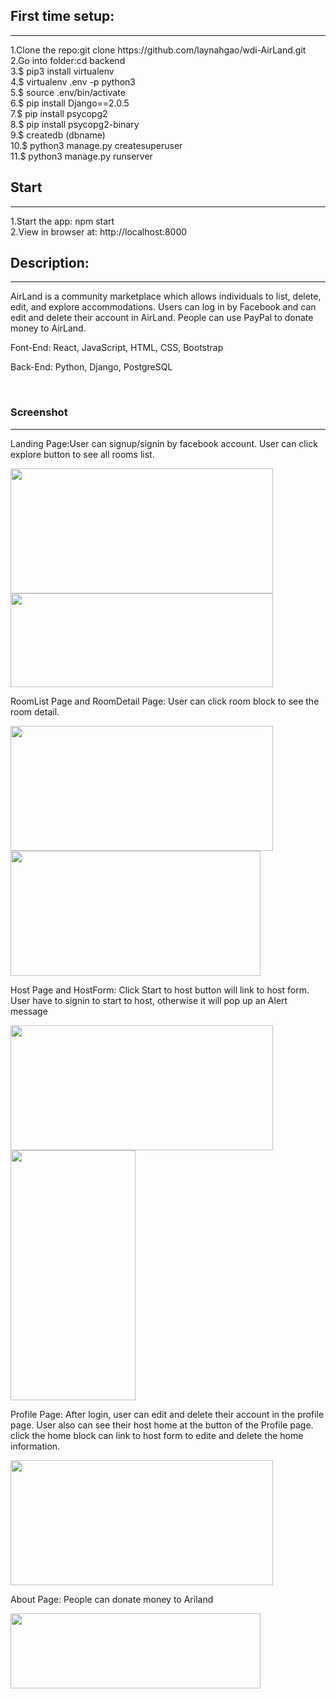 <div name="using">
	<h2>First time setup:</h2>
	<hr/>
	<p>
		1.Clone the repo:git clone https://github.com/laynahgao/wdi-AirLand.git
	<br/>
		2.Go into folder:cd backend
	<br/>
		3.$ pip3 install virtualenv
	<br/>	
		4.$ virtualenv .env -p python3
	<br/>
		5.$ source .env/bin/activate
	<br/>
		6.$ pip install Django==2.0.5
	<br/>
		7.$ pip install psycopg2
	<br/>
		8.$ pip install psycopg2-binary
	<br/>
		9.$ createdb (dbname)
	<br/>
		10.$ python3 manage.py createsuperuser
	<br/>
		11.$ python3 manage.py runserver
	</p>
	<h2>Start</h2>
	<hr/>
	<p>
	1.Start the app: npm start
	<br/>
	2.View in browser at: http://localhost:8000
	</p>
</div>
<div name="introduction">
	<h2>Description:</h2>
	<hr/>
	<p>AirLand is a community marketplace which allows individuals to list, delete, edit,  and explore accommodations. Users can log in by Facebook and can edit and delete their account in AirLand. People can use PayPal to donate money to AirLand.</p>
	<p>Font-End: React, JavaScript, HTML, CSS, Bootstrap</p>
	<p>Back-End: Python, Django, PostgreSQL</p>

<br/>
	<h3>Screenshot</h3>
	<hr/>
	<p>Landing Page:User can signup/signin by facebook account. User can click explore button to see all rooms list.</p>
	 <img src="https://user-images.githubusercontent.com/36210254/45511373-b7e0d800-b751-11e8-9d62-fa0d71136976.png" width="420" height="200" name="landing"/>
	<img src="https://user-images.githubusercontent.com/36210254/45511856-fb881180-b752-11e8-8cf6-a22780b891c0.png" width="420" height="150" name="signin"/> 
	<p>RoomList Page and RoomDetail Page: User can click room block to see the room detail.</p>
	<img src="https://user-images.githubusercontent.com/36210254/45512154-cc25d480-b753-11e8-9e43-f1572e6fe540.png" width="420" height="200" name="roomsList" /> 
	<img src="https://user-images.githubusercontent.com/36210254/45513759-6f78e880-b758-11e8-94d0-bd48ff5d70e3.png" width="400" height="200" name="roomsDetail" /> 
	<p>Host Page and HostForm: Click Start to host button will link to host form. User have to signin to start to host, otherwise it will pop up an Alert message </p>
	<img src="https://user-images.githubusercontent.com/36210254/45511913-283c2900-b753-11e8-8ab9-322ea21c2c2f.png" width="420" height="200" name="hostPage"/> 
	<img src="https://user-images.githubusercontent.com/36210254/45511962-3db15300-b753-11e8-8ee8-ece5b5e5b291.png" width="200" height="400" name="hostForm"/> 
	<p>Profile Page: After login, user can edit and delete their account in the profile page. User also can see their host home at the button of the Profile page. click the home block can link to host form to edite and delete the home information.</p>
	<img src="https://user-images.githubusercontent.com/36210254/45512591-0479e280-b755-11e8-92c8-1a512b772ad0.png" width="420" height="200" name="profile" /> 
	<p>About Page: People can donate money to Ariland</p>
	<img src="https://user-images.githubusercontent.com/36210254/45512657-3e4ae900-b755-11e8-9812-f9cec1bf101c.png" width="400" height="120" name="about" /> 
</div>

